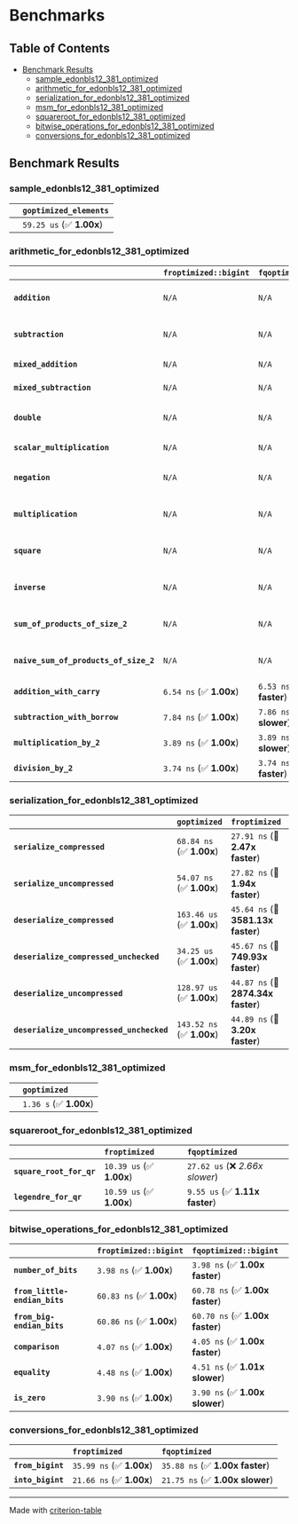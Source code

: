 # Benchmarks

## Table of Contents

- [Benchmark Results](#benchmark-results)
    - [sample_edonbls12_381_optimized](#sample_edonbls12_381_optimized)
    - [arithmetic_for_edonbls12_381_optimized](#arithmetic_for_edonbls12_381_optimized)
    - [serialization_for_edonbls12_381_optimized](#serialization_for_edonbls12_381_optimized)
    - [msm_for_edonbls12_381_optimized](#msm_for_edonbls12_381_optimized)
    - [squareroot_for_edonbls12_381_optimized](#squareroot_for_edonbls12_381_optimized)
    - [bitwise_operations_for_edonbls12_381_optimized](#bitwise_operations_for_edonbls12_381_optimized)
    - [conversions_for_edonbls12_381_optimized](#conversions_for_edonbls12_381_optimized)

## Benchmark Results

### sample_edonbls12_381_optimized

|        | `goptimized_elements`           |
|:-------|:------------------------------- |
|        | `59.25 us` (✅ **1.00x**)        |

### arithmetic_for_edonbls12_381_optimized

|                                       | `froptimized::bigint`          | `fqoptimized::bigint`          | `goptimized`              | `fqoptimized`                   | `froptimized`                    |
|:--------------------------------------|:-------------------------------|:-------------------------------|:--------------------------|:--------------------------------|:-------------------------------- |
| **`addition`**                        | `N/A`                          | `N/A`                          | `376.48 ns` (✅ **1.00x**) | `8.30 ns` (🚀 **45.36x faster**) | `8.14 ns` (🚀 **46.24x faster**)  |
| **`subtraction`**                     | `N/A`                          | `N/A`                          | `392.92 ns` (✅ **1.00x**) | `8.61 ns` (🚀 **45.64x faster**) | `8.61 ns` (🚀 **45.63x faster**)  |
| **`mixed_addition`**                  | `N/A`                          | `N/A`                          | `387.44 ns` (✅ **1.00x**) | `N/A`                           | `N/A`                            |
| **`mixed_subtraction`**               | `N/A`                          | `N/A`                          | `393.43 ns` (✅ **1.00x**) | `N/A`                           | `N/A`                            |
| **`double`**                          | `N/A`                          | `N/A`                          | `291.59 ns` (✅ **1.00x**) | `5.31 ns` (🚀 **54.86x faster**) | `5.29 ns` (🚀 **55.09x faster**)  |
| **`scalar_multiplication`**           | `N/A`                          | `N/A`                          | `130.91 us` (✅ **1.00x**) | `N/A`                           | `N/A`                            |
| **`negation`**                        | `N/A`                          | `N/A`                          | `N/A`                     | `5.95 ns` (✅ **1.00x faster**)  | `5.95 ns` (✅ **1.00x**)          |
| **`multiplication`**                  | `N/A`                          | `N/A`                          | `N/A`                     | `37.30 ns` (✅ **1.00x slower**) | `37.24 ns` (✅ **1.00x**)         |
| **`square`**                          | `N/A`                          | `N/A`                          | `N/A`                     | `31.80 ns` (✅ **1.01x slower**) | `31.54 ns` (✅ **1.00x**)         |
| **`inverse`**                         | `N/A`                          | `N/A`                          | `N/A`                     | `6.23 us` (✅ **1.01x faster**)  | `6.26 us` (✅ **1.00x**)          |
| **`sum_of_products_of_size_2`**       | `N/A`                          | `N/A`                          | `N/A`                     | `53.00 ns` (✅ **1.00x faster**) | `53.20 ns` (✅ **1.00x**)         |
| **`naive_sum_of_products_of_size_2`** | `N/A`                          | `N/A`                          | `N/A`                     | `80.07 ns` (✅ **1.01x faster**) | `81.10 ns` (✅ **1.00x**)         |
| **`addition_with_carry`**             | `6.54 ns` (✅ **1.00x**)        | `6.53 ns` (✅ **1.00x faster**) | `N/A`                     | `N/A`                           | `N/A`                            |
| **`subtraction_with_borrow`**         | `7.84 ns` (✅ **1.00x**)        | `7.86 ns` (✅ **1.00x slower**) | `N/A`                     | `N/A`                           | `N/A`                            |
| **`multiplication_by_2`**             | `3.89 ns` (✅ **1.00x**)        | `3.89 ns` (✅ **1.00x slower**) | `N/A`                     | `N/A`                           | `N/A`                            |
| **`division_by_2`**                   | `3.74 ns` (✅ **1.00x**)        | `3.74 ns` (✅ **1.00x faster**) | `N/A`                     | `N/A`                           | `N/A`                            |

### serialization_for_edonbls12_381_optimized

|                                          | `goptimized`              | `froptimized`                      | `fqoptimized`                       |
|:-----------------------------------------|:--------------------------|:-----------------------------------|:----------------------------------- |
| **`serialize_compressed`**               | `68.84 ns` (✅ **1.00x**)  | `27.91 ns` (🚀 **2.47x faster**)    | `28.24 ns` (🚀 **2.44x faster**)     |
| **`serialize_uncompressed`**             | `54.07 ns` (✅ **1.00x**)  | `27.82 ns` (🚀 **1.94x faster**)    | `28.19 ns` (🚀 **1.92x faster**)     |
| **`deserialize_compressed`**             | `163.46 us` (✅ **1.00x**) | `45.64 ns` (🚀 **3581.13x faster**) | `44.79 ns` (🚀 **3649.44x faster**)  |
| **`deserialize_compressed_unchecked`**   | `34.25 us` (✅ **1.00x**)  | `45.67 ns` (🚀 **749.93x faster**)  | `44.79 ns` (🚀 **764.71x faster**)   |
| **`deserialize_uncompressed`**           | `128.97 us` (✅ **1.00x**) | `44.87 ns` (🚀 **2874.34x faster**) | `45.27 ns` (🚀 **2848.96x faster**)  |
| **`deserialize_uncompressed_unchecked`** | `143.52 ns` (✅ **1.00x**) | `44.89 ns` (🚀 **3.20x faster**)    | `45.31 ns` (🚀 **3.17x faster**)     |

### msm_for_edonbls12_381_optimized

|        | `goptimized`            |
|:-------|:----------------------- |
|        | `1.36 s` (✅ **1.00x**)  |

### squareroot_for_edonbls12_381_optimized

|                          | `froptimized`            | `fqoptimized`                    |
|:-------------------------|:-------------------------|:-------------------------------- |
| **`square_root_for_qr`** | `10.39 us` (✅ **1.00x**) | `27.62 us` (❌ *2.66x slower*)    |
| **`legendre_for_qr`**    | `10.59 us` (✅ **1.00x**) | `9.55 us` (✅ **1.11x faster**)   |

### bitwise_operations_for_edonbls12_381_optimized

|                               | `froptimized::bigint`          | `fqoptimized::bigint`            |
|:------------------------------|:-------------------------------|:-------------------------------- |
| **`number_of_bits`**          | `3.98 ns` (✅ **1.00x**)        | `3.98 ns` (✅ **1.00x faster**)   |
| **`from_little-endian_bits`** | `60.83 ns` (✅ **1.00x**)       | `60.78 ns` (✅ **1.00x faster**)  |
| **`from_big-endian_bits`**    | `60.86 ns` (✅ **1.00x**)       | `60.70 ns` (✅ **1.00x faster**)  |
| **`comparison`**              | `4.07 ns` (✅ **1.00x**)        | `4.05 ns` (✅ **1.00x faster**)   |
| **`equality`**                | `4.48 ns` (✅ **1.00x**)        | `4.51 ns` (✅ **1.01x slower**)   |
| **`is_zero`**                 | `3.90 ns` (✅ **1.00x**)        | `3.90 ns` (✅ **1.00x slower**)   |

### conversions_for_edonbls12_381_optimized

|                   | `froptimized`            | `fqoptimized`                    |
|:------------------|:-------------------------|:-------------------------------- |
| **`from_bigint`** | `35.99 ns` (✅ **1.00x**) | `35.88 ns` (✅ **1.00x faster**)  |
| **`into_bigint`** | `21.66 ns` (✅ **1.00x**) | `21.75 ns` (✅ **1.00x slower**)  |

---
Made with [criterion-table](https://github.com/nu11ptr/criterion-table)

